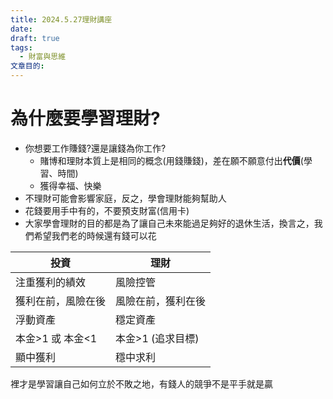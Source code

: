 ```yaml
---
title: 2024.5.27理財講座
date: 
draft: true
tags:
  - 財富與思維
文章目的:
---
```

# 為什麼要學習理財?

- 你想要工作賺錢?還是讓錢為你工作?
	- 賭博和理財本質上是相同的概念(用錢賺錢)，差在願不願意付出**代價**(學習、時間)
	- 獲得幸福、快樂
- 不理財可能會影響家庭，反之，學會理財能夠幫助人
- 花錢要用手中有的，不要預支財富(信用卡)
- 大家學會理財的目的都是為了讓自己未來能過足夠好的退休生活，換言之，我們希望我們老的時候還有錢可以花


| 投資          | 理財          |
| ----------- | ----------- |
| 注重獲利的績效     | 風險控管        |
| 獲利在前，風險在後   | 風險在前，獲利在後   |
| 浮動資產        | 穩定資產        |
| 本金>1 或 本金<1 | 本金>1 (追求目標) |
| 顯中獲利        | 穩中求利        |
裡才是學習讓自己如何立於不敗之地，有錢人的競爭不是平手就是贏